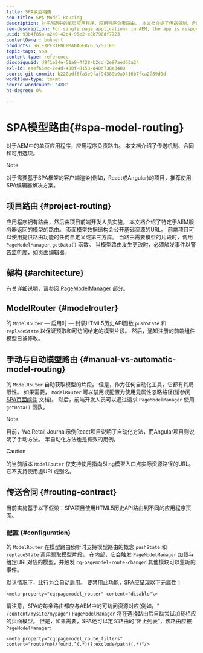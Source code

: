 ```yaml
---
title: SPA模型路由
seo-title: SPA Model Routing
description: 对于AEM中的单页应用程序，应用程序负责路由。 本文档介绍了传送机制、合同和可用选项。
seo-description: For single page applications in AEM, the app is responsible for the routing. This document describes the routing mechanism, the contract, and options available.
uuid: 93b4f85a-a240-42d4-95e2-e8b790df7723
contentOwner: bohnert
products: SG_EXPERIENCEMANAGER/6.5/SITES
topic-tags: spa
content-type: reference
discoiquuid: d9f1e24e-51a9-4f28-b2cd-2e97aed63a24
exl-id: eaef65ec-2e4d-490f-8158-d48d738e3409
source-git-commit: b220adf6fa3e9faf94389b9a9416b7fca2f89d9d
workflow-type: tm+mt
source-wordcount: '488'
ht-degree: 0%

---
```


# SPA模型路由{#spa-model-routing}

对于AEM中的单页应用程序，应用程序负责路由。 本文档介绍了传送机制、合同和可用选项。

>[!NOTE]
>
>对于需要基于SPA框架的客户端渲染(例如，React或Angular)的项目，推荐使用SPA编辑器解决方案。

## 项目路由 {#project-routing}

应用程序拥有路由，然后由项目前端开发人员实施。 本文档介绍了特定于AEM服务器返回的模型的路由。 页面模型数据结构会公开基础资源的URL。 前端项目可以使用提供路由功能的任何自定义或第三方库。 当路由需要模型的片段时，调用 `PageModelManager.getData()` 函数。 当模型路由发生更改时，必须触发事件以警告监听库，如页面编辑器。

## 架构 {#architecture}

有关详细说明，请参阅 [PageModelManager](/help/sites-developing/spa-blueprint.md#pagemodelmanager) 部分。

## ModelRouter {#modelrouter}

的 `ModelRouter`  — 启用时 — 封装HTML5历史API函数 `pushState` 和 `replaceState` 以保证预取和可访问给定的模型片段。 然后，通知注册的前端组件模型已被修改。

## 手动与自动模型路由 {#manual-vs-automatic-model-routing}

的 `ModelRouter` 自动获取模型的片段。 但是，作为任何自动化工具，它都有其局限性。 如果需要， `ModelRouter` 可以禁用或配置为使用元属性忽略路径(请参阅 [SPA页面组件](/help/sites-developing/spa-page-component.md) 文档)。 然后，前端开发人员可以通过请求 `PageModelManager` 使用 `getData()` 函数。

>[!NOTE]
>
>目前，We.Retail Journal示例React项目说明了自动化方法，而Angular项目则说明了手动方法。 半自动化方法也是有效的用例。

>[!CAUTION]
>
>的当前版本 `ModelRouter` 仅支持使用指向Sling模型入口点实际资源路径的URL。 它不支持使用虚URL或别名。

## 传送合同 {#routing-contract}

当前实施基于以下假设：SPA项目使用HTML5历史API路由到不同的应用程序页面。

### 配置 {#configuration}

的 `ModelRouter` 在模型路由侦听时支持模型路由的概念 `pushState` 和 `replaceState` 调用预取模型片段。 在内部，它会触发 `PageModelManager` 加载与给定URL对应的模型，并触发 `cq-pagemodel-route-changed` 其他模块可以监听的事件。

默认情况下，此行为会自动启用。 要禁用此功能，SPA应呈现以下元属性：

```
<meta property="cq:pagemodel_router" content="disable"\>
```

请注意，SPA的每条路由都应与AEM中的可访问资源对应(例如，“ `/content/mysite/mypage"`) `PageModelManager` 将在选择路由后自动尝试加载相应的页面模型。 但是，如果需要，SPA还可以定义路由的“阻止列表”，该路由应被 `PageModelManager`:

```
<meta property="cq:pagemodel_route_filters" content="route/not/found,^(.*)(?:exclude/path)(.*)"/>
```
